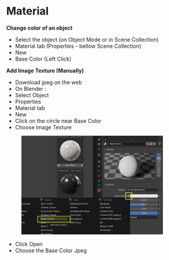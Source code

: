 # Material

**Change color of an object**

* Select the object (on Object Mode or in Scene Collection)
* Material tab (Properties - bellow Scene Collection)
* New
* Base Color (Left Click)

**Add Image Texture (Manually)**

* Download jpeg on the web
* On  Blender :&#x20;
* Select Object
* Properties&#x20;
* Material tab
* New
* Click on the circle near Base Color
* Choose Image Texture

<figure><img src="../.gitbook/assets/image (10).png" alt="" width="375"><figcaption></figcaption></figure>

* Click Open
* Choose the Base Color Jpeg
